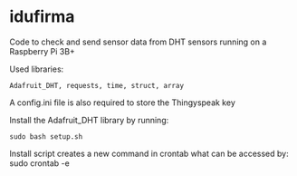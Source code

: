 # idufirma
Code to check and send sensor data from DHT sensors running on a Raspberry Pi 3B+

Used libraries:

    Adafruit_DHT, requests, time, struct, array
    
A config.ini file is also required to store the Thingyspeak key

Install the Adafruit_DHT library by running:

    sudo bash setup.sh

Install script creates a new command in crontab what can be accessed by:
    sudo crontab -e